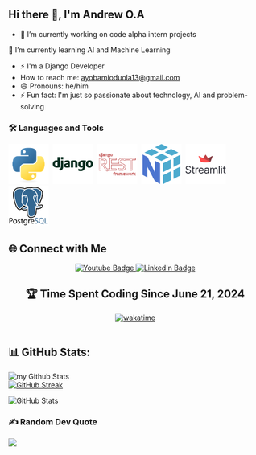 ## Hi there 👋, I'm Andrew O.A

- 🔭 I’m currently working on code alpha intern projects

🌱 I’m currently learning AI and Machine Learning
- ⚡ I'm a Django Developer 
-  How to reach me: ayobamioduola13@gmail.com
-  😄 Pronouns: he/him
-  ⚡ Fun fact: I'm just so passionate about technology, AI and problem-solving

### 🛠️ Languages and Tools
<div>
   <img src="https://github.com/devicons/devicon/blob/master/icons/python/python-original.svg" title="Python" alt="Python" width="80" height="80"/>&nbsp;
  <img src="https://github.com/devicons/devicon/blob/master/icons/django/django-plain-wordmark.svg" title="Django" alt="Django" width="80" height="80"/>&nbsp;
  <img src="https://github.com/devicons/devicon/blob/master/icons/djangorest/djangorest-line-wordmark.svg" title="Django Rest framework" alt="Django Rest Framework"  width="80" height="80">&nbsp;
  <img src="https://github.com/devicons/devicon/blob/master/icons/numpy/numpy-original.svg" title = "Numpy" alt = "Numpy" width="80", height="80"/>&nbsp;
   <img src="https://github.com/devicons/devicon/blob/master/icons/streamlit/streamlit-original-wordmark.svg" title = "Streamlit" alt = "Streamlit" width="80", height="80"/>&nbsp;
   <img src="https://github.com/devicons/devicon/blob/master/icons/postgresql/postgresql-original-wordmark.svg" title = "Postgresql" alt = "Streamlit" width="80", height="80"/>&nbsp;


</div>


## 🌐 Connect with Me
<div id="badges" align="center">
   <a href="https://www.youtube.com/channel/UCFhzfZOfmXXRqcQHPGPYOqQ">
         <img src="https://img.shields.io/badge/YouTube-red?style=for-the-badge&logo=youtube&logoColor=white" alt="Youtube Badge"/>
   </a>
   <a href="https://www.linkedin.com/in/andrew-o-a-507694234/">
         <img src="https://img.shields.io/badge/LinkedIn-blue?style=for-the-badge&logo=linkedin&logoColor=white" alt="LinkedIn Badge"/>
   </a>
   <h2>🏆 Time Spent Coding Since June 21, 2024</h2>
   <a href="https://wakatime.com/@2d6293bb-a11a-49a4-87e5-9aa14c13bf03">
       <img src="https://wakatime.com/badge/user/2d6293bb-a11a-49a4-87e5-9aa14c13bf03.svg" alt="wakatime">
   </a>
</div>

 <img src="https://komarev.com/ghpvc/?username=Andrew-oduola&style=flat-square&color=blue" alt=""/>



## 📊 GitHub Stats:
<img align="center" src="https://github-readme-stats.vercel.app/api?username=Andrew-oduola&include_all_commits=true&count_private=true&show_icons=true&line_height=20&title_color=2B5BBD&icon_color=1124BB&text_color=A1A1A1&bg_color=0,000000,130F40" alt="my Github Stats"/><br>
[![GitHub Streak](https://streak-stats.demolab.com/?user=Andrew-oduola&theme=dark)](https://git.io/streak-stats)

![GitHub Stats](https://github-readme-stats.vercel.app/api/top-langs/?username=Andrew-oduola&theme=dark&hide_border=true&include_all_commits=true&count_private=true&layout=compact)



### ✍️ Random Dev Quote
![](https://quotes-github-readme.vercel.app/api?type=horizontal&theme=radical)

